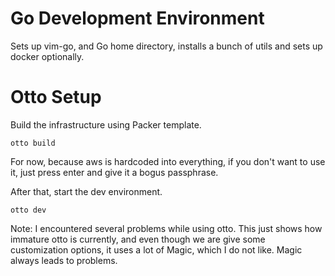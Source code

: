 Go Development Environment
==========================

Sets up vim-go, and Go home directory, installs a bunch of utils and sets up docker optionally.

Otto Setup
==========

Build the infrastructure using Packer template.

```
otto build
```

For now, because aws is hardcoded into everything, if you don't want to use it, just press enter and give it a bogus passphrase.

After that, start the dev environment.

```
otto dev
```

Note: I encountered several problems while using otto. This just shows how immature otto is currently, and even though we are give some customization options, it uses a lot of Magic, which I do not like. Magic always leads to problems.
